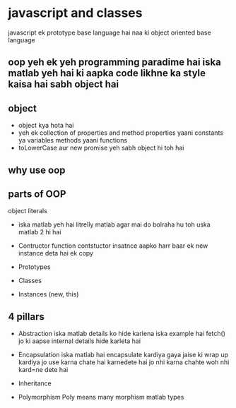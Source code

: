 # javascript and classes

javascript ek prototype base language hai naa ki object oriented base language 

## oop yeh ek yeh programming paradime hai iska matlab yeh hai ki aapka code likhne ka style kaisa hai sabh object hai

## object 
- object kya hota hai 
- yeh ek collection of properties and method properties yaani constants ya variables methods yaani functions
- toLowerCase aur new promise yeh sabh object hi toh hai

## why use oop


## parts of OOP
object literals
- iska matlab yeh hai litrelly matlab agar mai do bolraha hu toh uska matlab 2 hi hai

- Contructor function
  contstuctor insatnce aapko harr baar ek new instance deta hai ek copy 
- Prototypes
- Classes
- Instances (new, this)


## 4 pillars
- Abstraction
  iska matlab details ko hide karlena iska example hai fetch() jo ki aapse internal details hide karleta hai

- Encapsulation
  iska matlab hai encapsulate kardiya gaya jaise ki wrap up kardiya jo use karna chate hai karnedete hai jo nhi karna chahte woh nhi kard=ne dete hai

- Inheritance
  
- Polymorphism
  Poly means many morphism matlab types 

